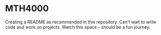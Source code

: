 # MTH4000
Creating a README as recommended in this repository. 
Can't wait to write code and work on projects.
Watch this space - should be a fun journey. 
